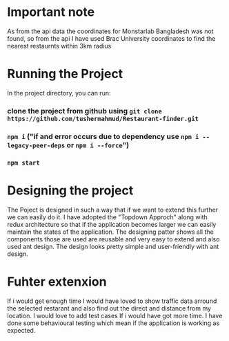 # Important note

As from the api data the coordinates for Monstarlab Bangladesh was not found, so from the api I have used Brac University coordinates to find the nearest restaurnts within 3km radius

# Running the Project

In the project directory, you can run:

### clone the project from github using `git clone https://github.com/tushermahmud/Restaurant-finder.git`
### `npm i` ("if and error occurs due to dependency use `npm i --legacy-peer-deps` or `npm i --force`")
### `npm start`

# Designing the project

The Poject is designed in such a way that if we want to extend this further we can easily do it. I have adopted the "Topdown Approch" along with redux architecture so that if the application becomes larger we can easily maintain the states of the application. The designing patter shows all the components those are used are reusable and very easy to extend and also used ant design. The design looks pretty simple and user-friendly with ant design.

# Fuhter extenxion

If i would get enough time I would have loved to show traffic data arround the selected restarant and also find out the direct and distance from my location. I would love to add test cases If i would have got more time. I have done some behavioural testing which mean if the application is working as expected.


